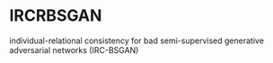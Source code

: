 # IRCRBSGAN
individual-relational consistency for bad semi-supervised generative adversarial networks (IRC-BSGAN) 
